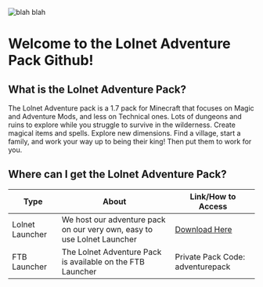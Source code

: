 ![blah blah](http://i.imgur.com/IrD3LbF.jpg)

# Welcome to the Lolnet Adventure Pack Github!

## What is the Lolnet Adventure Pack?

The Lolnet Adventure pack is a 1.7 pack for Minecraft that focuses on Magic and Adventure Mods, and less on Technical ones. Lots of dungeons and ruins to explore while you struggle to survive in the wilderness. Create magical items and spells. Explore new dimensions. Find a village, start a family, and work your way up to being their king! Then put them to work for you.

## Where can I get the Lolnet Adventure Pack?

| Type  | About | Link/How to Access |
| ------------- | ------------- | --- |
| Lolnet Launcher  | We host our adventure pack on our very own, easy to use Lolnet Launcher | [Download Here](http://wiki.lolnet.co.nz/index.php?title=Lolnet_Launcher_Tutorial) |
| FTB Launcher  | The Lolnet Adventure Pack is available on the FTB Launcher | Private Pack Code: adventurepack  |
